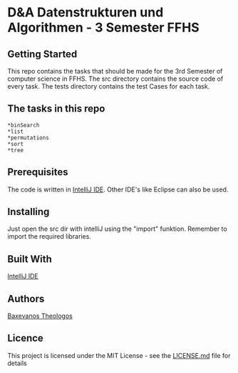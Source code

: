 # D&A Datenstrukturen und Algorithmen - 3 Semester FFHS

## Getting Started

This repo contains the tasks that should be made for the 3rd Semester of computer science in FFHS.
The src directory contains the source code of every task.
The tests directory contains the test Cases for each task.

## The tasks in this repo

 	*binSearch 	
	*list 	
	*permutations 	
	*sort 	
	*tree

## Prerequisites

The code is written in [IntelliJ IDE](https://www.jetbrains.com/idea/). 
Other IDE's like Eclipse can also be used.

## Installing

Just open the src dir with intelliJ using the "import" funktion.
Remember to import the required libraries.

## Built With

[IntelliJ IDE](https://www.jetbrains.com/idea/)

## Authors

[Baxevanos Theologos](https://www.linkedin.com/in/theologos-baxevanos/)

## Licence

This project is licensed under the MIT License - see the [LICENSE.md](https://github.com/greatmerlin/DSandAlgo/blob/master/LICENSE.md) file for details





